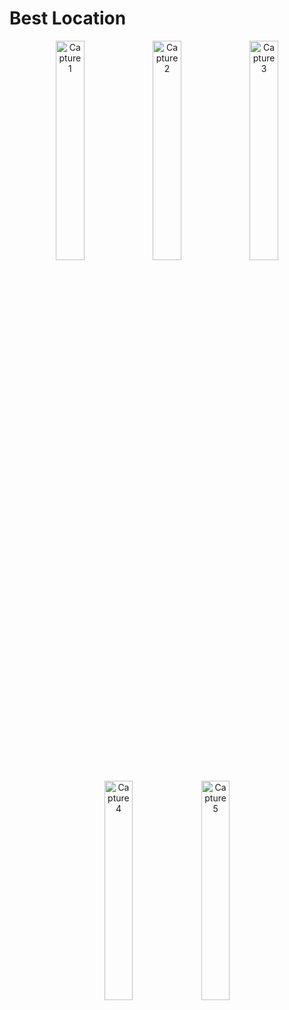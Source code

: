 # Best Location

<p align="center">
  <img src="https://github.com/user-attachments/assets/08465d0f-84a7-4fff-9305-ada53df0e508" alt="Capture 1" width="30%">
  <img src="https://github.com/user-attachments/assets/4d642719-3ef8-4fd4-97da-ba8762e1ba6e" alt="Capture 2" width="30%">
  <img src="https://github.com/user-attachments/assets/bafff699-9006-48f0-9999-0f9d7f0d32fe" alt="Capture 3" width="30%">
</p>

<p align="center">
  <img src="https://github.com/user-attachments/assets/059d7f7b-c9e8-41fe-8502-4e575b285b8b" alt="Capture 4" width="30%">
  <img src="https://github.com/user-attachments/assets/a7f76ade-be25-4d70-86e5-a129db65888e" alt="Capture 5" width="30%">
</p>
